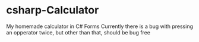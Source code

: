 # csharp-Calculator
My homemade calculator in C# Forms
Currently there is a bug with pressing an opperator twice, but other than that, should be bug free
